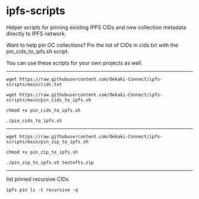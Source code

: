# ipfs-scripts

Helper scripts for pinning existing IPFS CIDs and new collection metadata directly to IPFS network.

Want to help pin OC collections? Pin the list of CIDs in cids.txt with the pin_cids_to_ipfs.sh script.

You can use these scripts for your own projects as well.

---

`wget https://raw.githubusercontent.com/Oekaki-Connect/ipfs-scripts/main/cids.txt`

`wget https://raw.githubusercontent.com/Oekaki-Connect/ipfs-scripts/main/pin_cids_to_ipfs.sh`

`chmod +x pin_cids_to_ipfs.sh`

`./pin_cids_to_ipfs.sh`

---

`wget https://raw.githubusercontent.com/Oekaki-Connect/ipfs-scripts/main/pin_zip_to_ipfs.sh`

`chmod +x pin_zip_to_ipfs.sh`

`./pin_zip_to_ipfs.sh testnfts.zip`


---

list pinned recursive CIDs

`ipfs pin ls -t recursive -q`